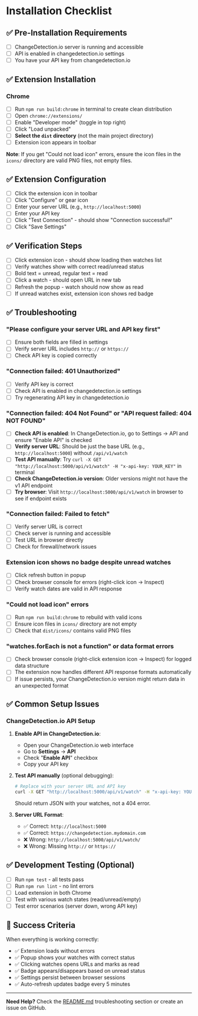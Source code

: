 # Installation Checklist

## ✅ Pre-Installation Requirements

- [ ] ChangeDetection.io server is running and accessible
- [ ] API is enabled in changedetection.io settings
- [ ] You have your API key from changedetection.io

## ✅ Extension Installation

### Chrome
- [ ] Run `npm run build:chrome` in terminal to create clean distribution
- [ ] Open `chrome://extensions/`
- [ ] Enable "Developer mode" (toggle in top right)
- [ ] Click "Load unpacked"
- [ ] **Select the `dist` directory** (not the main project directory)
- [ ] Extension icon appears in toolbar

**Note**: If you get "Could not load icon" errors, ensure the icon files in the `icons/` directory are valid PNG files, not empty files.

## ✅ Extension Configuration

- [ ] Click the extension icon in toolbar
- [ ] Click "Configure" or gear icon
- [ ] Enter your server URL (e.g., `http://localhost:5000`)
- [ ] Enter your API key
- [ ] Click "Test Connection" - should show "Connection successful!"
- [ ] Click "Save Settings"

## ✅ Verification Steps

- [ ] Click extension icon - should show loading then watches list
- [ ] Verify watches show with correct read/unread status
- [ ] Bold text = unread, regular text = read
- [ ] Click a watch - should open URL in new tab
- [ ] Refresh the popup - watch should now show as read
- [ ] If unread watches exist, extension icon shows red badge

## ✅ Troubleshooting

### "Please configure your server URL and API key first"
- [ ] Ensure both fields are filled in settings
- [ ] Verify server URL includes `http://` or `https://`
- [ ] Check API key is copied correctly

### "Connection failed: 401 Unauthorized"
- [ ] Verify API key is correct
- [ ] Check API is enabled in changedetection.io settings
- [ ] Try regenerating API key in changedetection.io

### "Connection failed: 404 Not Found" or "API request failed: 404 NOT FOUND"
- [ ] **Check API is enabled**: In ChangeDetection.io, go to Settings → API and ensure "Enable API" is checked
- [ ] **Verify server URL**: Should be just the base URL (e.g., `http://localhost:5000`) without `/api/v1/watch`
- [ ] **Test API manually**: Try `curl -X GET "http://localhost:5000/api/v1/watch" -H "x-api-key: YOUR_KEY"` in terminal
- [ ] **Check ChangeDetection.io version**: Older versions might not have the v1 API endpoint
- [ ] **Try browser**: Visit `http://localhost:5000/api/v1/watch` in browser to see if endpoint exists

### "Connection failed: Failed to fetch"
- [ ] Verify server URL is correct
- [ ] Check server is running and accessible
- [ ] Test URL in browser directly
- [ ] Check for firewall/network issues

### Extension icon shows no badge despite unread watches
- [ ] Click refresh button in popup
- [ ] Check browser console for errors (right-click icon → Inspect)
- [ ] Verify watch dates are valid in API response

### "Could not load icon" errors
- [ ] Run `npm run build:chrome` to rebuild with valid icons
- [ ] Ensure icon files in `icons/` directory are not empty
- [ ] Check that `dist/icons/` contains valid PNG files

### "watches.forEach is not a function" or data format errors
- [ ] Check browser console (right-click extension icon → Inspect) for logged data structure
- [ ] The extension now handles different API response formats automatically
- [ ] If issue persists, your ChangeDetection.io version might return data in an unexpected format

## ✅ Common Setup Issues

### ChangeDetection.io API Setup
1. **Enable API in ChangeDetection.io**:
   - Open your ChangeDetection.io web interface
   - Go to **Settings** → **API** 
   - Check "**Enable API**" checkbox
   - Copy your API key

2. **Test API manually** (optional debugging):
   ```bash
   # Replace with your server URL and API key
   curl -X GET "http://localhost:5000/api/v1/watch" -H "x-api-key: YOUR_API_KEY_HERE"
   ```
   Should return JSON with your watches, not a 404 error.

3. **Server URL Format**:
   - ✅ Correct: `http://localhost:5000` 
   - ✅ Correct: `https://changedetection.mydomain.com`
   - ❌ Wrong: `http://localhost:5000/api/v1/watch/`
   - ❌ Wrong: Missing `http://` or `https://`

## ✅ Development Testing (Optional)

- [ ] Run `npm test` - all tests pass
- [ ] Run `npm run lint` - no lint errors
- [ ] Load extension in both Chrome
- [ ] Test with various watch states (read/unread/empty)
- [ ] Test error scenarios (server down, wrong API key)

## 🎉 Success Criteria

When everything is working correctly:
- ✅ Extension loads without errors
- ✅ Popup shows your watches with correct status
- ✅ Clicking watches opens URLs and marks as read
- ✅ Badge appears/disappears based on unread status
- ✅ Settings persist between browser sessions
- ✅ Auto-refresh updates badge every 5 minutes

---

**Need Help?** Check the [README.md](README.md) troubleshooting section or create an issue on GitHub.